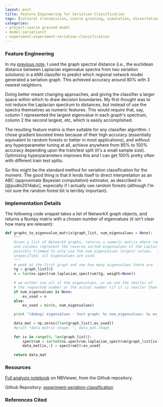 ```yaml
---
layout: post
title: Feature Engineering for Seriation Classification 
tags: [cultural transmission, coarse graining, simulation, dissertation, seriation, algorithms, ML]
categories:
- project:coarse grained model
- model:seriationct
- experiment:experiment-seriation-classification
---
```


### Feature Engineering ###

In my [previous note](http://notebook.madsenlab.org/project:coarse%20grained%20model/model:seriationct/experiment:experiment-seriation-classification/2016/02/14/seriation-classification-experiment.html), I used the graph spectral distance (i.e., the euclidean distance between Laplacian eigenvalue spectra from two seriation solutions) in a kNN classifer to predict which regional network model generated a seriation graph.  This achieved accuracy around 80% with 3 nearest neighbors.  

Doing better meant changing approaches, and giving the classifier a larger space within which to draw decision boundaries.  My first thought was to not reduce the Laplacian spectrum to distances, but instead of use the spectra themselves as numeric features.  This would require that, say, column 1 represented the largest eigenvalue in each graph's spectrum, column 2 the second largest, etc, which is easily accomplished.  

The resulting feature matrix is then suitable for any classifier algorithm.  I chose gradient boosted trees because of their high accuracy (essentially equivalent to random forests or better in most applications), and without any hyperparameter tuning at all, achieve anywhere from 85% to 100% accuracy depending upon the train/test split (it's a small sample size).  Optimizing hyperparameters improves this and I can get 100% pretty often with different train test splits.  

So this might be the standard method for seriation classification for the moment.  The good thing is that it lends itself to direct interpretation as an ABC (approximate Bayesian computation) estimator, as described in [@pudlo2014abc], especially if I actually use random forests (although I'm not sure the random forest bit is terribly important). 


### Implementation Details ###

The following code snippet takes a list of NetworkX graph objects, and returns a Numpy matrix with a chosen number of eigenvalues (it isn't clear how many are relevant):

```python
def graphs_to_eigenvalue_matrix(graph_list, num_eigenvalues = None):
    """
    Given a list of NetworkX graphs, returns a numeric matrix where rows represent graphs, 
    and columns represent the reverse sorted eigenvalues of the Laplacian matrix for each graph,
    possibly trimmed to only use the num_eigenvalues largest values.  If num_eigenvalues is 
    unspecified, all eigenvalues are used.
    """
    # peek at the first graph and see how many eigenvalues there are
    tg = graph_list[0]
    n = len(nx.spectrum.laplacian_spectrum(tg, weight=None))
    
    # we either use all of the eigenvalues, or we use the smaller of
    # the requested number or the actual number (if it is smaller than requested)
    if num_eigenvalues is None:
        ev_used = n
    else:
        ev_used = min(n, num_eigenvalues)

    print "(debug) eigenvalues - test graph: %s num_eigenvalues: %s ev_used: %s" % (n, num_eigenvalues, ev_used)
    
    data_mat = np.zeros((len(graph_list),ev_used))
    #print "data matrix shape: ", data_mat.shape
    
    for ix in range(0, len(graph_list)):
        spectrum = sorted(nx.spectrum.laplacian_spectrum(graph_list[ix], weight=None), reverse=True)
        data_mat[ix,:] = spectrum[0:ev_used]
        
    return data_mat
```





### Resources ###

[Full analysis notebook](http://nbviewer.jupyter.org/github/mmadsen/experiment-seriation-classification/blob/master/analysis/sc-1-3/sc-1-seriation-feature-engineering.ipynb) on NBViewer, from the Github repository.

Github Repository:  [experiment-seriation-classification](https://github.com/mmadsen/experiment-seriation-classification) 





### References Cited ###

